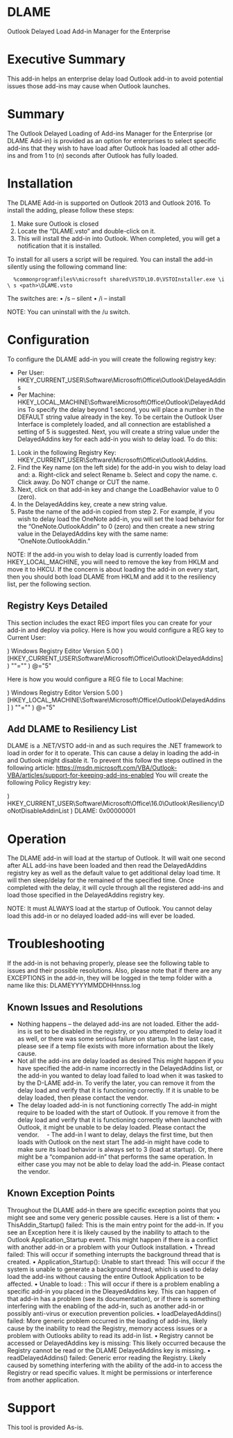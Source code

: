 # DLAME
Outlook Delayed Load Add-in Manager for the Enterprise

# Executive Summary
This add-in helps an enterprise delay load Outlook add-in to avoid potential issues those add-ins may cause when Outlook launches.

# Summary
The Outlook Delayed Loading of Add-ins Manager for the Enterprise (or DLAME Add-in) is provided as an option for enterprises to select specific add-ins that they wish to have load after Outlook has loaded all other add-ins and from 1 to (n) seconds after Outlook has fully loaded.

# Installation
The DLAME Add-in is supported on Outlook 2013 and Outlook 2016. To install the adding, please follow these steps:
1)	Make sure Outlook is closed
2)	Locate the “DLAME.vsto” and double-click on it.
3)	This will install the add-in into Outlook. When completed, you will get a notification that it is installed.

To install for all users a script will be required. You can install the add-in silently using the following command line:

      %commonprogramfiles%\microsoft shared\VSTO\10.0\VSTOInstaller.exe \i \ s <path>\DLAME.vsto 

The switches are:
•	/s – silent
•	/i – install

NOTE: You can uninstall with the /u switch. 

# Configuration
To configure the DLAME add-in you will create the following registry key:
  - Per User: HKEY_CURRENT_USER\Software\Microsoft\Office\Outlook\DelayedAddins
  - Per Machine: HKEY_LOCAL_MACHINE\Software\Microsoft\Office\Outlook\DelayedAddins
To specify the delay beyond 1 second, you will place a number in the DEFAULT string value already in the key. To be certain the Outlook User Interface is completely loaded, and all connection are established a setting of 5 is suggested. Next, you will create a string value under the DelayedAddins key for each add-in you wish to delay load. To do this:
1)	Look in the following Registry Key: HKEY_CURRENT_USER\Software\Microsoft\Office\Outlook\Addins.
2)	Find the Key name (on the left side) for the add-in you wish to delay load and:
    a.	Right-click and select Rename
    b.	Select and copy the name.
    c.	Click away. Do NOT change or CUT the name.
3)	Next, click on that add-in key and change the LoadBehavior value to 0 (zero).
4)	In the DelayedAddins key, create a new string value.
5)	Paste the name of the add-in copied from step 2.
For example, if you wish to delay load the OneNote add-in, you will set the load behavior for the “OneNote.OutlookAddin” to 0 (zero) and then create a new string value in the DelayedAddins key with the same name: “OneNote.OutlookAddin.”

NOTE: If the add-in you wish to delay load is currently loaded from HKEY_LOCAL_MACHINE, you will need to remove the key from HKLM and move it to HKCU. If the concern is about loading the add-in on every start, then you should both load DLAME from HKLM and add it to the resiliency list, per the following section.

## Registry Keys Detailed
This section includes the exact REG import files you can create for your add-in and deploy via policy. Here is how you would configure a REG key to Current User:

 ) Windows Registry Editor Version 5.00
 ) [HKEY_CURRENT_USER\Software\Microsoft\Office\Outlook\DelayedAddins]
 ) "<add-in name>"=""
 ) @="5"

Here is how you would configure a REG file to Local Machine:

 ) Windows Registry Editor Version 5.00 
 ) [HKEY_LOCAL_MACHINE\Software\Microsoft\Office\Outlook\DelayedAddins]
 ) "<add-in name>"=""
 ) @="5"

## Add DLAME to Resiliency List
DLAME is a .NET/VSTO add-in and as such requires the .NET framework to load in order for it to operate. This can cause a delay in loading the add-in and Outlook might disable it. To prevent this follow the steps outlined in the following article:
https://msdn.microsoft.com/VBA/Outlook-VBA/articles/support-for-keeping-add-ins-enabled
You will create the following Policy Registry key:

 ) HKEY_CURRENT_USER\Software\Microsoft\Office\16.0\Outlook\Resiliency\DoNotDisableAddinList
 ) DLAME: 0x00000001

# Operation
The DLAME add-in will load at the startup of Outlook. It will wait one second after ALL add-ins have been loaded and then read the DelayedAddins registry key as well as the default value to get additional delay load time. It will then sleep/delay for the remained of the specified time. Once completed with the delay, it will cycle through all the registered add-ins and load those specified in the DelayedAddins registry key.

NOTE: It must ALWAYS load at the startup of Outlook. You cannot delay load this add-in or no delayed loaded add-ins will ever be loaded.

# Troubleshooting
If the add-in is not behaving properly, please see the following table to issues and their possible resolutions. Also, please note that if there are any EXCEPTIONS in the add-in, they will be logged in the temp folder with a name like this: DLAMEYYYYMMDDHHnnss.log

## Known Issues and Resolutions
 - Nothing happens – the delayed add-ins are not loaded.	Either the add-ins is set to be disabled in the registry, or you attempted to delay load it as well, or there was some serious failure on startup. In the last case, please see if a temp file exists with more information about the likely cause. 
 - Not all the add-ins are delay loaded as desired	This might happen if you have specified the add-in name incorrectly in the DelayedAddins list, or the add-in you wanted to delay load failed to load when it was tasked to by the D-LAME add-in. To verify the later, you can remove it from the delay load and verify that it is functioning correctly. If it is unable to be delay loaded, then please contact the vendor.
 - The delay loaded add-in is not functioning correctly	The add-in might require to be loaded with the start of Outlook. If you remove it from the delay load and verify that it is functioning correctly when launched with Outlook, it might be unable to be delay loaded. Please contact the vendor.
 - The add-in I want to delay, delays the first time, but then loads with Outlook on the next start	The add-in might have code to make sure its load behavior is always set to 3 (load at startup). Or, there might be a “companion add-in” that performs the same operation. In either case you may not be able to delay load the add-in. Please contact the vendor.

## Known Exception Points
Throughout the DLAME add-in there are specific exception points that you might see and some very generic possible causes. Here is a list of them:
•	ThisAddin_Startup() failed: This is the main entry point for the add-in. If you see an Exception here it is likely caused by the inability to attach to the Outlook Application_Startup event. This might happen if there is a conflict with another add-in or a problem with your Outlook installation.
•	Thread failed: This will occur if something interrupts the background thread that is created.
•	 Application_Startup(): Unable to start thread: This will occur if the system is unable to generate a background thread, which is used to delay load the add-ins without causing the entire Outlook Application to be affected.
•	Unable to load: <addin>: This will occur if there is a problem enabling a specific add-in you placed in the DleayedAddins key. This can happen of that add-in has a problem (see its documentation), or if there is something interfering with the enabling of the add-in, such as another add-in or possibly anti-virus or execution prevention policies.
•	loadDelayedAddins() failed: More generic problem occurred in the loading of add-ins, likely cause by the inability to read the Registry, memory access issues or a problem with Outlooks ability to read its add-in list.
•	Registry cannot be accessed or DelayedAddins key is missing: This likely occurred because the Registry cannot be read or the DLAME DelayedAddins key is missing.
•	readDelayedAddins() failed: Generic error reading the Registry. Likely caused by something interfering with the ability of the add-in to access the Registry or read specific values. It might be permissions or interference from another application.

# Support
This tool is provided As-is.
